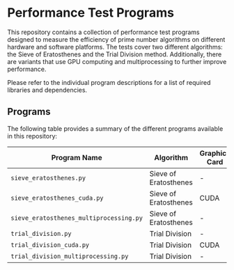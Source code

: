 # Performance Test Programs

This repository contains a collection of performance test programs designed to measure the efficiency of prime number algorithms on different hardware and software platforms. The tests cover two different algorithms: the Sieve of Eratosthenes and the Trial Division method. Additionally, there are variants that use GPU computing and multiprocessing to further improve performance.

Please refer to the individual program descriptions for a list of required libraries and dependencies.

## Programs

The following table provides a summary of the different programs available in this repository:

| Program Name                                         | Algorithm             | Graphics Card  | Multiprocessing |
| ---------------------------------------------------- | --------------------- | -------------- | --------------- |
| `sieve_eratosthenes.py`                             | Sieve of Eratosthenes | -              | -               |
| `sieve_eratosthenes_cuda.py`                        | Sieve of Eratosthenes | CUDA           | -               |
| `sieve_eratosthenes_multiprocessing.py`             | Sieve of Eratosthenes | -              | Yes             |
| `trial_division.py`                                 | Trial Division        | -              | -               |
| `trial_division_cuda.py`                            | Trial Division        | CUDA           | -               |
| `trial_division_multiprocessing.py`                 | Trial Division        | -              | Yes             |


